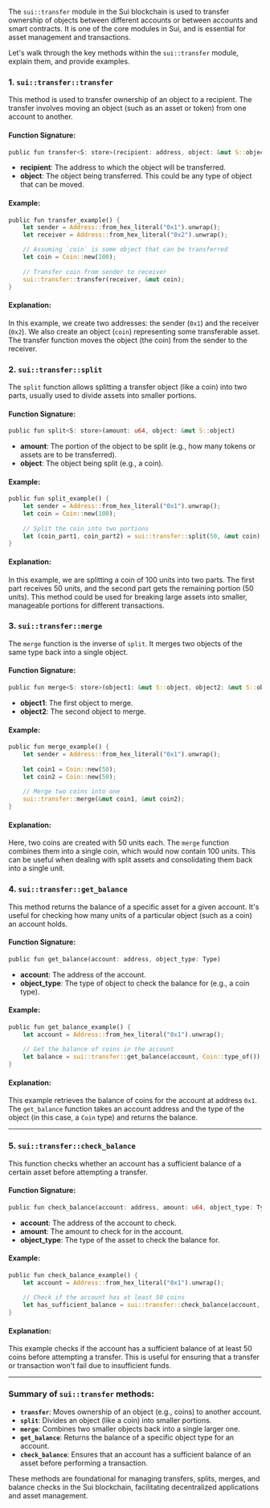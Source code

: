 The `sui::transfer` module in the Sui blockchain is used to transfer ownership of objects between different accounts or between accounts and smart contracts. It is one of the core modules in Sui, and is essential for asset management and transactions.

Let's walk through the key methods within the `sui::transfer` module, explain them, and provide examples.

### 1. `sui::transfer::transfer`

This method is used to transfer ownership of an object to a recipient. The transfer involves moving an object (such as an asset or token) from one account to another.

#### Function Signature:

```rust
public fun transfer<S: store>(recipient: address, object: &mut S::object)
```

- **recipient**: The address to which the object will be transferred.
- **object**: The object being transferred. This could be any type of object that can be moved.

#### Example:

```rust
public fun transfer_example() {
    let sender = Address::from_hex_literal("0x1").unwrap();
    let receiver = Address::from_hex_literal("0x2").unwrap();

    // Assuming `coin` is some object that can be transferred
    let coin = Coin::new(100);
    
    // Transfer coin from sender to receiver
    sui::transfer::transfer(receiver, &mut coin);
}
```

#### Explanation:

In this example, we create two addresses: the sender (`0x1`) and the receiver (`0x2`). We also create an object (`coin`) representing some transferable asset. The transfer function moves the object (the coin) from the sender to the receiver.

### 2. `sui::transfer::split`

The `split` function allows splitting a transfer object (like a coin) into two parts, usually used to divide assets into smaller portions.

#### Function Signature:

```rust
public fun split<S: store>(amount: u64, object: &mut S::object) 
```

- **amount**: The portion of the object to be split (e.g., how many tokens or assets are to be transferred).
- **object**: The object being split (e.g., a coin).

#### Example:

```rust
public fun split_example() {
    let sender = Address::from_hex_literal("0x1").unwrap();
    let coin = Coin::new(100);
    
    // Split the coin into two portions
    let (coin_part1, coin_part2) = sui::transfer::split(50, &mut coin);
}
```

#### Explanation:

In this example, we are splitting a coin of 100 units into two parts. The first part receives 50 units, and the second part gets the remaining portion (50 units). This method could be used for breaking large assets into smaller, manageable portions for different transactions.

### 3. `sui::transfer::merge`

The `merge` function is the inverse of `split`. It merges two objects of the same type back into a single object.

#### Function Signature:

```rust
public fun merge<S: store>(object1: &mut S::object, object2: &mut S::object)
```

- **object1**: The first object to merge.
- **object2**: The second object to merge.

#### Example:

```rust
public fun merge_example() {
    let sender = Address::from_hex_literal("0x1").unwrap();
    
    let coin1 = Coin::new(50);
    let coin2 = Coin::new(50);
    
    // Merge two coins into one
    sui::transfer::merge(&mut coin1, &mut coin2);
}
```

#### Explanation:

Here, two coins are created with 50 units each. The `merge` function combines them into a single coin, which would now contain 100 units. This can be useful when dealing with split assets and consolidating them back into a single unit.

### 4. `sui::transfer::get_balance`

This method returns the balance of a specific asset for a given account. It's useful for checking how many units of a particular object (such as a coin) an account holds.

#### Function Signature:

```rust
public fun get_balance(account: address, object_type: Type)
```

- **account**: The address of the account.
- **object_type**: The type of object to check the balance for (e.g., a coin type).

#### Example:

```rust
public fun get_balance_example() {
    let account = Address::from_hex_literal("0x1").unwrap();
    
    // Get the balance of coins in the account
    let balance = sui::transfer::get_balance(account, Coin::type_of());
}
```

#### Explanation:

This example retrieves the balance of coins for the account at address `0x1`. The `get_balance` function takes an account address and the type of the object (in this case, a `Coin` type) and returns the balance.

---

### 5. `sui::transfer::check_balance`

This function checks whether an account has a sufficient balance of a certain asset before attempting a transfer.

#### Function Signature:

```rust
public fun check_balance(account: address, amount: u64, object_type: Type)
```

- **account**: The address of the account to check.
- **amount**: The amount to check for in the account.
- **object_type**: The type of the asset to check the balance for.

#### Example:

```rust
public fun check_balance_example() {
    let account = Address::from_hex_literal("0x1").unwrap();
    
    // Check if the account has at least 50 coins
    let has_sufficient_balance = sui::transfer::check_balance(account, 50, Coin::type_of());
}
```

#### Explanation:

This example checks if the account has a sufficient balance of at least 50 coins before attempting a transfer. This is useful for ensuring that a transfer or transaction won't fail due to insufficient funds.

---

### Summary of `sui::transfer` methods:

- **`transfer`**: Moves ownership of an object (e.g., coins) to another account.
- **`split`**: Divides an object (like a coin) into smaller portions.
- **`merge`**: Combines two smaller objects back into a single larger one.
- **`get_balance`**: Returns the balance of a specific object type for an account.
- **`check_balance`**: Ensures that an account has a sufficient balance of an asset before performing a transaction.

These methods are foundational for managing transfers, splits, merges, and balance checks in the Sui blockchain, facilitating decentralized applications and asset management.
